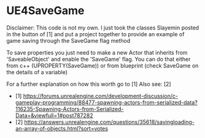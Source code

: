 # UE4SaveGame

Disclaimer: This code is not my own. I just took the classes Slayemin posted in the button of [1] and put a project together to provide an example of game saving through the SaveGame flag method

To save properties you just need to make a new Actor that inherits from 'SaveableObject' and enable the 'SaveGame' flag. You can do that either from c++ (UPROPERTY(SaveGame)) or from blueprint (check SaveGame on the details of a variable)

For a further explanation on how this worth go to [1]
Also see: [2]

- [1] https://forums.unrealengine.com/development-discussion/c-gameplay-programming/88477-spawning-actors-from-serialized-data?116235-Spawning-Actors-from-Serialized-Data=&viewfull=1#post787282
- [2] https://answers.unrealengine.com/questions/35618/savingloading-an-array-of-objects.html?sort=votes